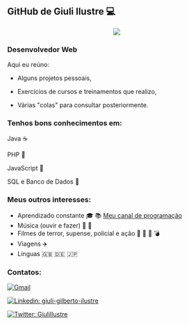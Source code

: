 ##  GitHub de Giuli Ilustre  :computer:

<div align="center">
  
<img src="https://github.blog/wp-content/uploads/2018/10/46896184-b679fc80-ce30-11e8-88bf-921e9b788f7c.gif?resize=200%2C200" />
  
</div>


### Desenvolvedor Web 

Aqui eu reúno:

- Alguns projetos pessoais,

- Exercícios de cursos e treinamentos que realizo,

- Várias "colas" para consultar posteriormente.

### Tenhos bons conhecimentos em:

Java    :coffee:

PHP  :elephant:

JavaScript   :pencil:

SQL e Banco de Dados  :game_die:

### Meus outros interesses:
- Aprendizado constante :mortar_board: :books: 
[Meu canal de programação](https://www.youtube.com/channel/UCG4QbYuAjl7fRmgZbZr0fEA)
- Música (ouvir e fazer)  :musical_score:  :guitar:
- Filmes de terror, supense, policial e ação :jack_o_lantern: :ghost: :gun: :bomb: 
- Viagens :airplane:
- Línguas :uk: :de: :jp:

### Contatos:
[![Gmail](https://img.shields.io/twitter/url?label=email&logo=gmail&style=social&url=http%3A%2F%2Fmailto%3Astephanyn7%40gmail.com)](mailto:ilustre.giuli@gmail.com)

[![Linkedin: giuli-gilberto-ilustre](https://img.shields.io/badge/-GiuliIlustre-blue?style=flat-square&logo=Linkedin&logoColor=white&link=https://www.linkedin.com/in/giuli-gilberto-ilustre-63742252/)](https://www.linkedin.com/in/giuli-gilberto-ilustre-63742252/)

[![Twitter: GiuliIlustre](https://img.shields.io/twitter/follow/GiuliIlustre?style=social)](https://twitter.com/GiuliIlustre)







